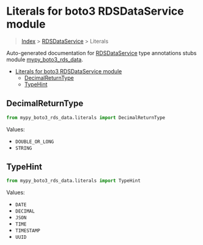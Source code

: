 # Literals for boto3 RDSDataService module

> [Index](../README.md) > [RDSDataService](./README.md) > Literals

Auto-generated documentation for [RDSDataService](https://boto3.amazonaws.com/v1/documentation/api/latest/reference/services/rds-data.html#RDSDataService)
type annotations stubs module [mypy_boto3_rds_data](https://pypi.org/project/mypy-boto3-rds-data/).

- [Literals for boto3 RDSDataService module](#literals-for-boto3-rdsdataservice-module)
  - [DecimalReturnType](#decimalreturntype)
  - [TypeHint](#typehint)

## DecimalReturnType

```python
from mypy_boto3_rds_data.literals import DecimalReturnType
```

Values:

- `DOUBLE_OR_LONG`
- `STRING`

## TypeHint

```python
from mypy_boto3_rds_data.literals import TypeHint
```

Values:

- `DATE`
- `DECIMAL`
- `JSON`
- `TIME`
- `TIMESTAMP`
- `UUID`
